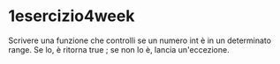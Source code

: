 # 1esercizio4week
Scrivere una funzione che controlli se un numero int è in un determinato range. Se lo, è ritorna true ; se non lo è, lancia un'eccezione.